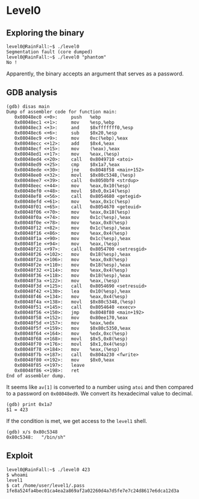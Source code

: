# Level0

## Exploring the binary
```shell
level0@RainFall:~$ ./level0
Segmentation fault (core dumped)
level0@RainFall:~$ ./level0 "phantom"
No !
```
Apparently, the binary accepts an argument that serves as a password.

## GDB analysis
```shell
(gdb) disas main
Dump of assembler code for function main:
   0x08048ec0 <+0>:		push   %ebp
   0x08048ec1 <+1>:		mov    %esp,%ebp
   0x08048ec3 <+3>:		and    $0xfffffff0,%esp
   0x08048ec6 <+6>:		sub    $0x20,%esp
   0x08048ec9 <+9>:		mov    0xc(%ebp),%eax
   0x08048ecc <+12>:	add    $0x4,%eax
   0x08048ecf <+15>:	mov    (%eax),%eax
   0x08048ed1 <+17>:	mov    %eax,(%esp)
   0x08048ed4 <+20>:	call   0x8049710 <atoi>
   0x08048ed9 <+25>:	cmp    $0x1a7,%eax
   0x08048ede <+30>:	jne    0x8048f58 <main+152>
   0x08048ee0 <+32>:	movl   $0x80c5348,(%esp)
   0x08048ee7 <+39>:	call   0x8050bf0 <strdup>
   0x08048eec <+44>:	mov    %eax,0x10(%esp)
   0x08048ef0 <+48>:	movl   $0x0,0x14(%esp)
   0x08048ef8 <+56>:	call   0x8054680 <getegid>
   0x08048efd <+61>:	mov    %eax,0x1c(%esp)
   0x08048f01 <+65>:	call   0x8054670 <geteuid>
   0x08048f06 <+70>:	mov    %eax,0x18(%esp)
   0x08048f0a <+74>:	mov    0x1c(%esp),%eax
   0x08048f0e <+78>:	mov    %eax,0x8(%esp)
   0x08048f12 <+82>:	mov    0x1c(%esp),%eax
   0x08048f16 <+86>:	mov    %eax,0x4(%esp)
   0x08048f1a <+90>:	mov    0x1c(%esp),%eax
   0x08048f1e <+94>:	mov    %eax,(%esp)
   0x08048f21 <+97>:	call   0x8054700 <setresgid>
   0x08048f26 <+102>:	mov    0x18(%esp),%eax
   0x08048f2a <+106>:	mov    %eax,0x8(%esp)
   0x08048f2e <+110>:	mov    0x18(%esp),%eax
   0x08048f32 <+114>:	mov    %eax,0x4(%esp)
   0x08048f36 <+118>:	mov    0x18(%esp),%eax
   0x08048f3a <+122>:	mov    %eax,(%esp)
   0x08048f3d <+125>:	call   0x8054690 <setresuid>
   0x08048f42 <+130>:	lea    0x10(%esp),%eax
   0x08048f46 <+134>:	mov    %eax,0x4(%esp)
   0x08048f4a <+138>:	movl   $0x80c5348,(%esp)
   0x08048f51 <+145>:	call   0x8054640 <execv>
   0x08048f56 <+150>:	jmp    0x8048f80 <main+192>
   0x08048f58 <+152>:	mov    0x80ee170,%eax
   0x08048f5d <+157>:	mov    %eax,%edx
   0x08048f5f <+159>:	mov    $0x80c5350,%eax
   0x08048f64 <+164>:	mov    %edx,0xc(%esp)
   0x08048f68 <+168>:	movl   $0x5,0x8(%esp)
   0x08048f70 <+176>:	movl   $0x1,0x4(%esp)
   0x08048f78 <+184>:	mov    %eax,(%esp)
   0x08048f7b <+187>:	call   0x804a230 <fwrite>
   0x08048f80 <+192>:	mov    $0x0,%eax
   0x08048f85 <+197>:	leave
   0x08048f86 <+198>:	ret
End of assembler dump.
```
It seems like <code>av[1]</code> is converted to a number using <code>atoi</code> and then compared to a password on <code>0x08048ed9</code>. We convert its hexadecimal value to decimal.
```shell
(gdb) print 0x1a7
$1 = 423
```
If the condition is met, we get access to the <code>level1</code> shell.
```shell
(gdb) x/s 0x80c5348
0x80c5348:	 "/bin/sh"
```


## Exploit
``` shell
level0@RainFall:~$ ./level0 423
$ whoami
level1
$ cat /home/user/level1/.pass
1fe8a524fa4bec01ca4ea2a869af2a02260d4a7d5fe7e7c24d8617e6dca12d3a
```
